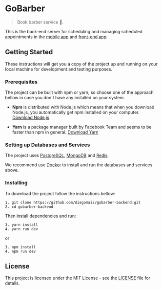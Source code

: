# GoBarber

> Book barber service 💈.

This is the back-end server for scheduling and managing scheduled appointments in the [mobile app](https://github.com/diegomais/gobarber-mobile) and [front-end app](https://github.com/diegomais/gobarber-web).

## Getting Started

These instructions will get you a copy of the project up and running on your local machine for development and testing purposes.

### Prerequisites

The project can be built with npm or yarn, so choose one of the approach bellow in case you don't have any installed on your system.

* **Npm** is distributed with Node.js which means that when you download Node.js, you automatically get npm installed on your computer. [Download Node.js](https://nodejs.org/en/download/)

* **Yarn** is a package manager built by Facebook Team and seems to be faster than npm in general.  [Download Yarn](https://yarnpkg.com/en/docs/install)

### Setting up Databases and Services

The project uses [PostgreSQL](https://www.postgresql.org), [MongoDB](https://www.mongodb.com) and [Redis](https://redis.io).

We recommend use [Docker](https://www.docker.com) to install and run the databases and services above.

### Installing

To download the project follow the instructions bellow:

```
1. git clone https://github.com/diegomais/gobarber-backend.git
2. cd gobarber-backend
```

Then install dependencies and run:

```
3. yarn install
4. yarn run dev
```

or

```
3. npm install
4. npm run dev
```

## License

This project is licensed under the MIT License - see the [LICENSE](LICENSE) file for details.

